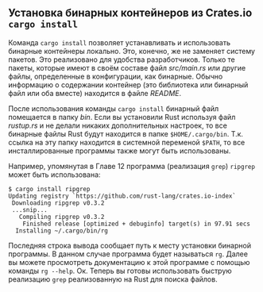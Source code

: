 ## Установка бинарных контейнеров из Crates.io `cargo install`

Команда `cargo install` позволяет устанавливать и использовать бинарные контейнеры
локально. Это, конечно, же не заменяет систему пакетов. Это реализовано для удобства
разработчиков. Только те пакеты, которые имеют в своём составе файл *src/main.rs*
или другие файлы, определенные в конфигурации, как бинарные. Обычно информацию о
содержании контейнер (это библиотека или бинарный файл или оба вместе) находится
в файле *README*.

<!-- What is a binary target, and how do you know if a package has one? -->
<!-- Added /Carol -->

После использования команды `cargo install` бинарный файл помещается в папку *bin*.
Если вы установили Rust используя файл *rustup.rs* и не делали никаких дополнительных
настроек, то все бинарные файлы Rust будут находится в папке `$HOME/.cargo/bin`.
Т.к. ссылка на эту папку находится в системной переменой `$PATH`, то все инсталлированные
программы также могут быть использованы.

Например, упомянутая в Главе 12 программа (реализация `grep`) `ripgrep` может быть
использована:

```text
$ cargo install ripgrep
Updating registry `https://github.com/rust-lang/crates.io-index`
 Downloading ripgrep v0.3.2
 ...snip...
   Compiling ripgrep v0.3.2
    Finished release [optimized + debuginfo] target(s) in 97.91 secs
  Installing ~/.cargo/bin/rg
```

Последняя строка вывода сообщает путь к месту установки бинарной программы. В
данном случае программа будет называться `rg`. Далее вы можете просмотреть документацию
к этой программе с помощью команды `rg --help`. Ок. Теперь вы готовы использовать
быструю реализацию  `grep` реализованную на Rust для поиска файлов.
